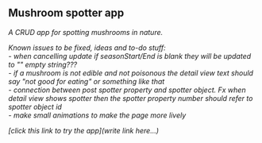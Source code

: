 ## Mushroom spotter app

_A CRUD app for spotting mushrooms in nature._

_Known issues to be fixed, ideas and to-do stuff:_<br>
_- when cancelling update if seasonStart/End is blank they will be updated to "" empty string???_<br>
_- if a mushroom is not edible and not poisonous the detail view text should say "not good for eating" or something like that_<br>
_- connection between post spotter property and spotter object. Fx when detail view shows spotter then the spotter property number should refer to spotter object id_<br>
_- make small animations to make the page more lively_<br>

_[click this link to try the app](write link here...)_
